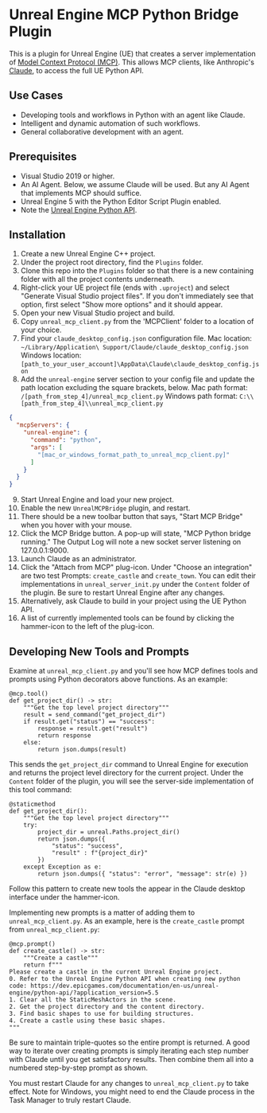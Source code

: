 # Unreal Engine MCP Python Bridge Plugin

This is a plugin for Unreal Engine (UE) that creates a server implementation of [Model Context Protocol (MCP)](https://modelcontextprotocol.io/introduction).
This allows MCP clients, like Anthropic's [Claude](https://claude.ai/), to access the full UE Python API.

## Use Cases

- Developing tools and workflows in Python with an agent like Claude.
- Intelligent and dynamic automation of such workflows.
- General collaborative development with an agent.

## Prerequisites

- Visual Studio 2019 or higher.
- An AI Agent. Below, we assume Claude will be used. But any AI Agent that implements MCP should suffice.
- Unreal Engine 5 with the Python Editor Script Plugin enabled.
- Note the [Unreal Engine Python API](https://dev.epicgames.com/documentation/en-us/unreal-engine/python-api/?application_version=5.5).

## Installation

1. Create a new Unreal Engine C++ project.
2. Under the project root directory, find the `Plugins` folder.
3. Clone this repo into the `Plugins` folder so that there is a new containing folder with all the project contents underneath.
4. Right-click your UE project file (ends with `.uproject`) and select "Generate Visual Studio project files". If you don't immediately see that option, first select "Show more options" and it should appear.
5. Open your new Visual Studio project and build.
6. Copy `unreal_mcp_client.py` from the 'MCPClient' folder to a location of your choice.
7. Find your `claude_desktop_config.json` configuration file.
Mac location: `~/Library/Application\ Support/Claude/claude_desktop_config.json`
Windows location: `[path_to_your_user_account]\AppData\Claude\claude_desktop_config.json`
8. Add the `unreal-engine` server section to your config file and update the path location excluding the square brackets, below.
Mac path format: `/[path_from_step_4]/unreal_mcp_client.py`
Windows path format: `C:\\[path_from_step_4]\\unreal_mcp_client.py`
```json
{
  "mcpServers": {
    "unreal-engine": {
      "command": "python",
      "args": [
        "[mac_or_windows_format_path_to_unreal_mcp_client.py]"
      ]
    } 
  }
}
```
9. Start Unreal Engine and load your new project.
10. Enable the new `UnrealMCPBridge` plugin, and restart.
11. There should be a new toolbar button that says, "Start MCP Bridge" when you hover with your mouse.
12. Click the MCP Bridge button. A pop-up will state, "MCP Python bridge running." The Output Log will note a new socket server listening on 127.0.0.1:9000.
13. Launch Claude as an administrator.
14. Click the "Attach from MCP" plug-icon. Under "Choose an integration" are two test Prompts: `create_castle` and `create_town`. You can edit their implementations in `unreal_server_init.py` under the `Content` folder of the plugin. Be sure to restart Unreal Engine after any changes.
15. Alternatively, ask Claude to build in your project using the UE Python API.
16. A list of currently implemented tools can be found by clicking the hammer-icon to the left of the plug-icon.

## Developing New Tools and Prompts

Examine at `unreal_mcp_client.py` and you'll see how MCP defines tools and prompts using Python decorators above functions. As an example:

```
@mcp.tool()
def get_project_dir() -> str:
    """Get the top level project directory"""
    result = send_command("get_project_dir")
    if result.get("status") == "success":
        response = result.get("result")
        return response
    else:
        return json.dumps(result)
```

This sends the `get_project_dir` command to Unreal Engine for execution and returns the project level directory for the current project. Under the `Content` folder of the plugin, you will see the server-side implementation of this tool command:

```
@staticmethod
def get_project_dir():
    """Get the top level project directory"""
    try:
        project_dir = unreal.Paths.project_dir()
        return json.dumps({
            "status": "success",
            "result" : f"{project_dir}"
        })
    except Exception as e:
        return json.dumps({ "status": "error", "message": str(e) })
``` 

Follow this pattern to create new tools the appear in the Claude desktop interface under the hammer-icon.

Implementing new prompts is a matter of adding them to `unreal_mcp_client.py`. As an example, here is the `create_castle` prompt from `unreal_mcp_client.py`:

```
@mcp.prompt()
def create_castle() -> str:
    """Create a castle"""
    return f"""
Please create a castle in the current Unreal Engine project.
0. Refer to the Unreal Engine Python API when creating new python code: https://dev.epicgames.com/documentation/en-us/unreal-engine/python-api/?application_version=5.5
1. Clear all the StaticMeshActors in the scene.
2. Get the project directory and the content directory.
3. Find basic shapes to use for building structures.
4. Create a castle using these basic shapes.
"""
```

Be sure to maintain triple-quotes so the entire prompt is returned. A good way to iterate over creating prompts is simply iterating each step number with Claude until you get satisfactory results. Then combine them all into a numbered step-by-step prompt as shown.

You must restart Claude for any changes to `unreal_mcp_client.py` to take effect. Note for Windows, you might need to end the Claude process in the Task Manager to truly restart Claude.
